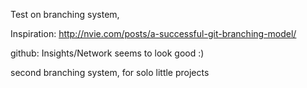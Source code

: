 
Test on branching system,

Inspiration:
http://nvie.com/posts/a-successful-git-branching-model/

github: Insights/Network seems to look good :)

second branching system,
  for solo little projects
